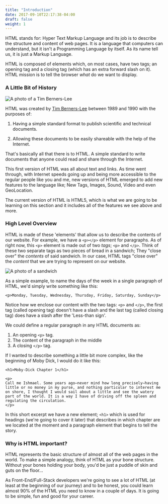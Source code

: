 ```yaml
---
title: "Introduction"
date: 2017-09-10T22:17:38-04:00
draft: false
weight: 1
---
```


HTML stands for:
<span class="bold">H</span>yper
<span class="bold">T</span>ext
<span class="bold">M</span>arkup
<span class="bold">L</span>anguage and its job is to describe
the structure and content of web pages.
It is a language that computers can understand, but it isn't a
Programming Language by itself. As its name tell us, it is just a Markup Language.

HTML is composed of elements which, on most cases, have two tags; an opening
tag and a closing tag (which has an extra forward slash on it). HTML mission
is to tell the browser *what* do we want to display.

### A Little Bit of History

![A photo of a Tim Berners-Lee](tim.jpg?width=60%)

HTML was created by [Tim Berners-Lee](https://en.wikipedia.org/wiki/Tim_Berners-Lee)
between 1989 and 1990 with the purposes of:

1. Having a simple standard format to publish scientific and technical documents.

2. Allowing these documents to be easily shareable with the help of the
Internet.

That's basically all that there is to HTML. A simple standard to write documents
that anyone could read and share through the Internet.

This first version of HTML was all about text and links. As time went through,
with Internet speeds going up and being more accessible to the regular people like
you and me, new versions of HTML emerged to add new features to the language
like; New Tags, Images, Sound, Video and even GeoLocation.

The current version of HTML is HTML5, which is what we are going to be learning
on this section and it includes all of the features we see above and more.

### High Level Overview

HTML is made of these 'elements' that allow us to describe the
contents of our website. For example, we have a `<p></p>` element for paragraphs.
As of right now, this `<p>` element is made out of two *tags*; `<p>` and `</p>`.
Think of these two separate
tags as two pieces of bread in a sandwich; They "close over" the
*contents* of said sandwich. In our case, HTML tags "close over" the *content*
that we are trying to represent on our website.

![A photo of a sandwich](sandwich.jpg?width=60%)

As a simple example, to name the days of the week in a single paragraph of HTML,
we'd simply write something like this:

    <p>Monday, Tuesday, Wednesday, Thursday, Friday, Saturday, Sunday</p>

Notice how we enclose our content with the two tags:
`<p>` and `</p>`, the first tag (called opening tag) doesn't have a slash
and the last tag (called closing tag) does have a slash after the
'Less-than sign'.

We could define a regular paragraph in any HTML documents as:

1. An opening `<p>` tag.
2. The content of the paragraph in the middle
3. A closing `</p>` tag.

If I wanted to describe something a little bit more complex, like the beginning
of Moby Dick, I would do it like this:

    <h1>Moby-Dick Chapter 1</h1>

    <p>
    Call me Ishmael. Some years ago—never mind how long precisely—having little or no money in my purse, and nothing particular to interest me on shore, I thought I would sail about a little and see the watery part of the world. It is a way I have of driving off the spleen and regulating the circulation.
    </p>

In this short excerpt we have a new element; `<h1>` which is used for headings
(we're going to cover it later) that describes in which chapter
are we located at the moment and a paragraph element that begins to tell the story.

### Why is HTML important?

HTML represents the basic structure of almost all of the web pages in the world.
To make a simple analogy, think of HTML as your bone structure. Without
your bones holding your body, you'd be just a puddle of skin and
guts on the floor...

As Front-End/Full-Stack developers we're going to see a lot of HTML (at least
at the beginning of our journey) and to be honest, you could learn almost 90%
of the HTML you need to know in a couple of days. It is going to be simple,
fun and good for your career.
